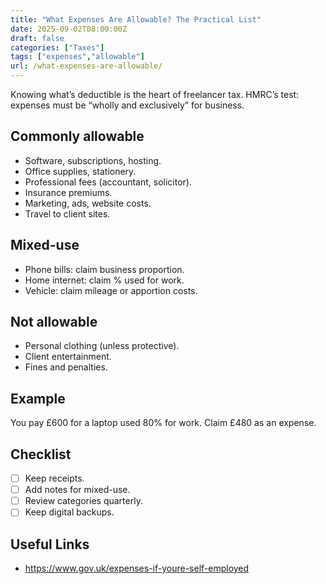 ```yaml
---
title: "What Expenses Are Allowable? The Practical List"
date: 2025-09-02T08:00:00Z
draft: false
categories: ["Taxes"]
tags: ["expenses","allowable"]
url: /what-expenses-are-allowable/
---
```


Knowing what’s deductible is the heart of freelancer tax. HMRC’s test: expenses must be “wholly and exclusively” for business.

## Commonly allowable
- Software, subscriptions, hosting.
- Office supplies, stationery.
- Professional fees (accountant, solicitor).
- Insurance premiums.
- Marketing, ads, website costs.
- Travel to client sites.

## Mixed-use
- Phone bills: claim business proportion.
- Home internet: claim % used for work.
- Vehicle: claim mileage or apportion costs.

## Not allowable
- Personal clothing (unless protective).
- Client entertainment.
- Fines and penalties.

## Example
You pay £600 for a laptop used 80% for work. Claim £480 as an expense.

## Checklist
- [ ] Keep receipts.
- [ ] Add notes for mixed-use.
- [ ] Review categories quarterly.
- [ ] Keep digital backups.

## Useful Links
- https://www.gov.uk/expenses-if-youre-self-employed
